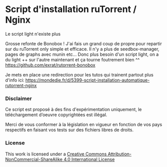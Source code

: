 # Script d'installation ruTorrent / Nginx

Le script light n'existe plus

Grosse refonte de Bonobox !
J'ai fais un grand coup de propre pour repartir sur du ruTorrent only simple et efficace.
Il n'y a plus de seedbox-manager, pages de graphs avec munin etc...
Donc plus besoin d'un script light, on a du light ++ sur l'autre maintenant et ça tourne foutrement bien ^^
https://github.com/exrat/rutorrent-bonobox


Je mets en place une redirection pour les tutos qui trainent partout
plus d'info ici:
https://mondedie.fr/d/5399-script-installation-automatique-rutorrent-nginx


### Disclaimer
Ce script est proposé à des fins d'expérimentation uniquement, le téléchargement d’oeuvre copyrightées est illégal.

Merci de vous conformer à la législation en vigueur en fonction de vos pays respectifs en faisant vos tests sur des fichiers libres de droits.

### License
This work is licensed under a [Creative Commons Attribution-NonCommercial-ShareAlike 4.0 International License](http://creativecommons.org/licenses/by-nc-sa/4.0/)

